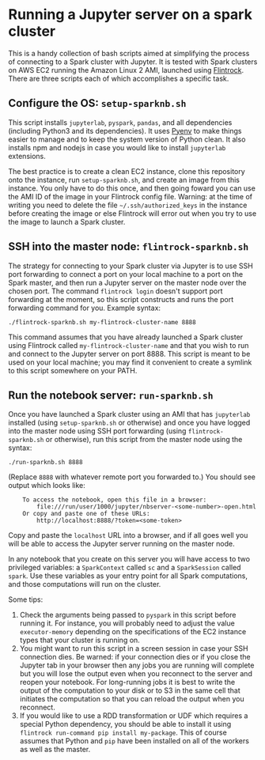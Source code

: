 # Running a Jupyter server on a spark cluster

This is a handy collection of bash scripts aimed at simplifying the process of connecting to a Spark cluster with Jupyter.
It is tested with Spark clusters on AWS EC2 running the Amazon Linux 2 AMI, launched using [Flintrock][1].
There are three scripts each of which accomplishes a specific task.

## Configure the OS: `setup-sparknb.sh`

This script installs `jupyterlab`, `pyspark`, `pandas`, and all dependencies (including Python3 and its dependencies).
It uses [Pyenv][2] to make things easier to manage and to keep the system version of Python clean.
It also installs npm and nodejs in case you would like to install `jupyterlab` extensions.

The best practice is to create a clean EC2 instance, clone this repository onto the instance, run `setup-sparknb.sh`, and create an image from this instance.
You only have to do this once, and then going foward you can use the AMI ID of the image in your Flintrock config file.
Warning: at the time of writing you need to delete the file `~/.ssh/authorized_keys` in the instance before creating the image or else Flintrock will error out when you try to use the image to launch a Spark cluster.

## SSH into the master node: `flintrock-sparknb.sh`

The strategy for connecting to your Spark cluster via Jupyter is to use SSH port forwarding to connect a port on your local machine to a port on the Spark master, and then run a Jupyter server on the master node over the chosen port.
The command `flintrock login` doesn't support port forwarding at the moment, so this script constructs and runs the port forwarding command for you.
Example syntax:

`./flintrock-sparknb.sh my-flintrock-cluster-name 8888`

This command assumes that you have already launched a Spark cluster using Flintrock called `my-flintrock-cluster-name` and that you wish to run and connect to the Jupyter server on port 8888.
This script is meant to be used on your local machine; you may find it convenient to create a symlink to this script somewhere on your PATH.

## Run the notebook server: `run-sparknb.sh`

Once you have launched a Spark cluster using an AMI that has `jupyterlab` installed (using `setup-sparknb.sh` or otherwise) and once you have logged into the master node using SSH port forwarding (using `flintrock-sparknb.sh` or otherwise), run this script from the master node using the syntax:

`./run-sparknb.sh 8888`

(Replace `8888` with whatever remote port you forwarded to.)
You should see output which looks like:

```
    To access the notebook, open this file in a browser:
        file:///run/user/1000/jupyter/nbserver-<some-number>-open.html
    Or copy and paste one of these URLs:
        http://localhost:8888/?token=<some-token>
```

Copy and paste the `localhost` URL into a browser, and if all goes well you will be able to access the Jupyter server running on the master node.

In any notebook that you create on this server you will have access to two privileged variables: a `SparkContext` called `sc` and a `SparkSession` called `spark`.
Use these variables as your entry point for all Spark computations, and those computations will run on the cluster.

Some tips:
1. Check the arguments being passed to `pyspark` in this script before running it.  For instance, you will probably need to adjust the value `executor-memory` depending on the specifications of the EC2 instance types that your cluster is running on.
2. You might want to run this script in a screen session in case your SSH connection dies.  Be warned: if your connection dies or if you close the Jupyter tab in your browser then any jobs you are running will complete but you will lose the output even when you reconnect to the server and reopen your notebook.  For long-running jobs it is best to write the output of the computation to your disk or to S3 in the same cell that initiates the computation so that you can reload the output when you reconnect.
3. If you would like to use a RDD transformation or UDF which requires a special Python dependency, you should be able to install it using `flintrock run-command pip install my-package`.  This of course assumes that Python and `pip` have been installed on all of the workers as well as the master.

[1]: https://github.com/nchammas/flintrock
[2]: https://github.com/pyenv/pyenv
